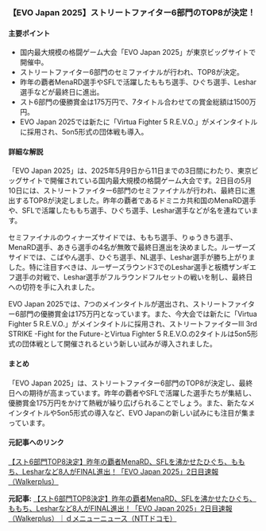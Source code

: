 ### 【EVO Japan 2025】ストリートファイター6部門のTOP8が決定！

#### 主要ポイント
- 国内最大規模の格闘ゲーム大会「EVO Japan 2025」が東京ビッグサイトで開催中。
- ストリートファイター6部門のセミファイナルが行われ、TOP8が決定。
- 昨年の覇者MenaRD選手やSFLで活躍したももち選手、ひぐち選手、Leshar選手などが最終日に進出。
- スト6部門の優勝賞金は175万円で、7タイトル合わせての賞金総額は1500万円。
- EVO Japan 2025では新たに「Virtua Fighter 5 R.E.V.O.」がメインタイトルに採用され、5on5形式の団体戦も導入。

#### 詳細な解説
「EVO Japan 2025」は、2025年5月9日から11日までの3日間にわたり、東京ビッグサイトで開催されている国内最大規模の格闘ゲーム大会です。2日目の5月10日には、ストリートファイター6部門のセミファイナルが行われ、最終日に進出するTOP8が決定しました。昨年の覇者であるドミニカ共和国のMenaRD選手や、SFLで活躍したももち選手、ひぐち選手、Leshar選手などが名を連ねています。

セミファイナルのウィナーズサイドでは、ももち選手、りゅうきち選手、MenaRD選手、あきら選手の4名が無敗で最終日進出を決めました。ルーザーズサイドでは、こばやん選手、ひぐち選手、NL選手、Leshar選手が勝ち上がりました。特に注目すべきは、ルーザーズラウンド3でのLeshar選手と板橋ザンギエフ選手の対戦で、Leshar選手がフルラウンドフルセットの戦いを制し、最終日への切符を手に入れました。

EVO Japan 2025では、7つのメインタイトルが選出され、ストリートファイター6部門の優勝賞金は175万円となっています。また、今大会では新たに「Virtua Fighter 5 R.E.V.O.」がメインタイトルに採用され、ストリートファイターIII 3rd STRIKE -Fight for the Future-とVirtua Fighter 5 R.E.V.O.の2タイトルは5on5形式の団体戦として開催されるという新しい試みが導入されました。

#### まとめ
「EVO Japan 2025」は、ストリートファイター6部門のTOP8が決定し、最終日への期待が高まっています。昨年の覇者やSFLで活躍した選手たちが集結し、優勝賞金175万円をかけて熱戦が繰り広げられることでしょう。また、新たなメインタイトルや5on5形式の導入など、EVO Japanの新しい試みにも注目が集まっています。

#### 元記事へのリンク
[【スト6部門TOP8決定】昨年の覇者MenaRD、SFLを沸かせたひぐち、ももち、Lesharなど8人がFINAL進出！「EVO Japan 2025」2日目速報（Walkerplus）](https://news.dmkt-sp.jp/20250510_1956_1.html)

**元記事:** [【スト6部門TOP8決定】昨年の覇者MenaRD、SFLを沸かせたひぐち、ももち、Lesharなど8人がFINAL進出！「EVO Japan 2025」2日目速報（Walkerplus）｜ｄメニューニュース（NTTドコモ）](https://topics.smt.docomo.ne.jp/article/walkerplus/life/walkerplus-1263875)